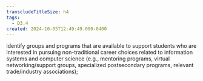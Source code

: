 ```yaml
---
transcludeTitleSize: h4
tags:
  - D3.4
created: 2024-10-05T12:49:49.000-0400
---
```

identify groups and programs that are available to support students who are interested in pursuing non-traditional career choices related to information systems and computer science (e.g., mentoring programs, virtual networking/support groups, specialized postsecondary programs, relevant trade/industry associations);